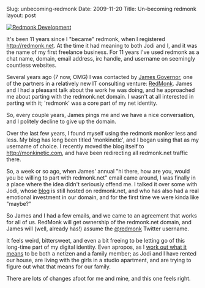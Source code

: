 Slug: unbecoming-redmonk
Date: 2009-11-20
Title: Un-becoming redmonk
layout: post

<a style="display: block;" href="http://web.archive.org/web/19991128183503/http://redmonk.net/"><img class="asset  asset-image at-xid-6a010534988cd3970b012875bdc99d970c" alt="Redmonk Development" title="Redmonk Development" src="http://steveivy.typepad.com/.a/6a010534988cd3970b012875bdc99d970c-800wi" border="0"  /></a>

It's been 11 years since I "became" redmonk, when I registered <http://redmonk.net>. At the time it had meaning to both Jodi and I, and it was the name of my first freelance business. For 11 years I've used redmonk as a chat name, domain, email address, irc handle, and username on seemingly countless websites.

Several years ago (7 now, OMG) I was contacted by [James Governor](http://www.redmonk.com/jgovernor/), one of the partners in a relatively new IT consulting venture: [RedMonk](http://redmonk.com). James and I had a pleasant talk about the work he was doing, and he approached me about parting with the redmonk.net domain. I wasn't at all interested in parting with it; 'redmonk' was a core part of my net identity.

So, every couple years, James pings me and we have a nice conversation, and I politely decline to give up the domain.

Over the last few years, I found myself using the redmonk moniker less and less. My blog has long been titled 'monkinetic', and I began using that as my username of choice. I recently moved the blog itself to <http://monkinetic.com>, and have been redirecting all redmonk.net traffic there.

So, a week or so ago, when James' annual "hi there, how are you, would you be willing to part with redmonk.net" email came around, I was finally in a place where the idea didn't seriously offend me. I talked it over some with Jodi, whose [blog](http://speakshermind.redmonk.net) is still hosted on redmonk.net, and who has also had a real emotional investment in our domain, and for the first time we were kinda like "maybe?"

So James and I had a few emails, and we came to an agreement that works for all of us. RedMonk will get ownership of the redmonk.net domain, and James will (well, already has!) assume the [@redmonk](http://twitter.com/redmonk) Twitter username.


It feels weird, bittersweet, and even a bit freeing to be letting go of this long-time part of my digital identity. Even apropos, as I [work out what it means](http://www.monkinetic.com/2009/11/unsubfollowscribing.html) to be both a netizen and a family member; as Jodi and I have rented our house, are living with the girls in a studio apartment, and are trying to figure out what that means for our family.

There are lots of changes afoot for me and mine, and this one feels right.



